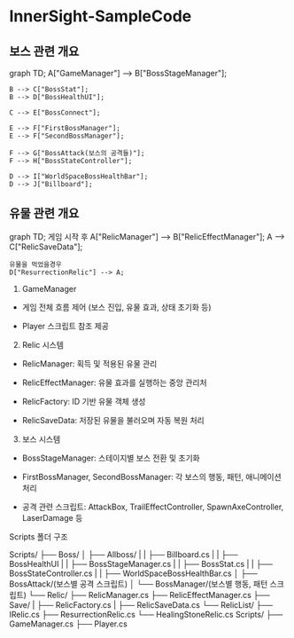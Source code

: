 # InnerSight-SampleCode

## 보스 관련 개요

graph TD;
    A["GameManager"] --> B["BossStageManager"];
    
    B --> C["BossStat"];
    B --> D["BossHealthUI"];
    
    C --> E["BossConnect"];
    
    E --> F["FirstBossManager"];
    E --> F["SecondBossManager"];
    
    F --> G["BossAttack(보스의 공격들)"];
    F --> H["BossStateController"];
    
    D --> I["WorldSpaceBossHealthBar"];
    D --> J["Billboard"];


## 유물 관련 개요

graph TD;
		게임 시작 후
    A["RelicManager"] --> B["RelicEffectManager"];
    A --> C["RelicSaveData"];
    
    유물을 먹었을경우
    D["ResurrectionRelic"] --> A;


1. GameManager

- 게임 전체 흐름 제어 (보스 진입, 유물 효과, 상태 초기화 등)

- Player 스크립트 참조 제공

2. Relic 시스템

- RelicManager: 획득 및 적용된 유물 관리

- RelicEffectManager: 유물 효과를 실행하는 중앙 관리처

- RelicFactory: ID 기반 유물 객체 생성

- RelicSaveData: 저장된 유물을 불러오며 자동 복원 처리

3. 보스 시스템

- BossStageManager: 스테이지별 보스 전환 및 초기화

- FirstBossManager, SecondBossManager: 각 보스의 행동, 패턴, 애니메이션 처리

- 공격 관련 스크립트: AttackBox, TrailEffectController, SpawnAxeController, LaserDamage 등

Scripts 폴더 구조

Scripts/
├── Boss/
│   ├── Allboss/
 |     |      ├── Billboard.cs
 |     |      ├── BossHealthUI
 |     |      ├── BossStageManager.cs
 |     |      ├── BossStat.cs
 |     |      ├── BossStateController.cs
 |     |      ├── WorldSpaceBossHealthBar.cs
│   ├── BossAttack/(보스별 공격 스크립트)
│   └── BossManager/(보스별 행동, 패턴 스크립트)
└── Relic/
    ├── RelicManager.cs
    ├── RelicEffectManager.cs 
    ├── Save/
     |      ├── RelicFactory.cs
     |      ├── RelicSaveData.cs
    └── RelicList/
            ├── IRelic.cs
            ├── ResurrectionRelic.cs
            └── HealingStoneRelic.cs
Scripts/
├── GameManager.cs
├── Player.cs
